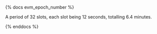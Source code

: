 {% docs evm_epoch_number %}

A period of 32 slots, each slot being 12 seconds, totalling 6.4 minutes.

{% enddocs %}

